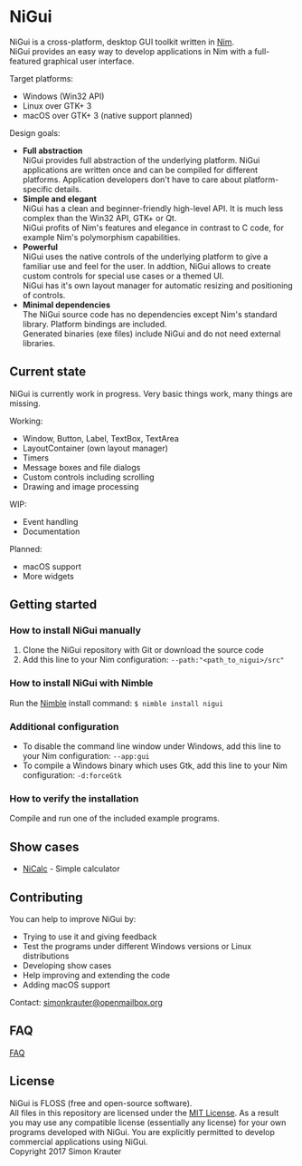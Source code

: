 NiGui
=====

NiGui is a cross-platform, desktop GUI toolkit written in [Nim](https://nim-lang.org/).<br>
NiGui provides an easy way to develop applications in Nim with a full-featured graphical user interface.

Target platforms:
* Windows (Win32 API)
* Linux over GTK+ 3
* macOS over GTK+ 3 (native support planned)

Design goals:
* **Full abstraction**<br>
NiGui provides full abstraction of the underlying platform. NiGui applications are written once and can be compiled for different platforms. Application developers don't have to care about platform-specific details.
* **Simple and elegant**<br>
NiGui has a clean and beginner-friendly high-level API. It is much less complex than the Win32 API, GTK+ or Qt.<br>
NiGui profits of Nim's features and elegance in contrast to C code, for example Nim's polymorphism capabilities.
* **Powerful**<br>
NiGui uses the native controls of the underlying platform to give a familiar use and feel for the user. In addtion, NiGui allows to create custom controls for special use cases or a themed UI. <br>
NiGui has it's own layout manager for automatic resizing and positioning of controls.
* **Minimal dependencies**<br>
The NiGui source code has no dependencies except Nim's standard library. Platform bindings are included.<br>
Generated binaries (exe files) include NiGui and do not need external libraries.

Current state
-------------
NiGui is currently work in progress. Very basic things work, many things are missing.

Working:
* Window, Button, Label, TextBox, TextArea
* LayoutContainer (own layout manager)
* Timers
* Message boxes and file dialogs
* Custom controls including scrolling
* Drawing and image processing

WIP:
* Event handling
* Documentation

Planned:
* macOS support
* More widgets

Getting started
---------------

### How to install NiGui manually

1. Clone the NiGui repository with Git or download the source code
2. Add this line to your Nim configuration: `--path:"<path_to_nigui>/src"`

### How to install NiGui with Nimble

Run the [Nimble](https://github.com/nim-lang/nimble) install command: `$ nimble install nigui`

### Additional configuration

* To disable the command line window under Windows, add this line to your Nim configuration: `--app:gui`
* To compile a Windows binary which uses Gtk, add this line to your Nim configuration: `-d:forceGtk`

### How to verify the installation

Compile and run one of the included example programs.

Show cases
----------
* [NiCalc](https://github.com/trustable-code/NiCalc) - Simple calculator

Contributing
------------
You can help to improve NiGui by:
* Trying to use it and giving feedback
* Test the programs under different Windows versions or Linux distributions
* Developing show cases
* Help improving and extending the code
* Adding macOS support

Contact: simonkrauter@openmailbox.org

FAQ
---

[FAQ](faq.md)

License
-------
NiGui is FLOSS (free and open-source software).<br>
All files in this repository are licensed under the [MIT License](https://opensource.org/licenses/MIT). As a result you may use any compatible license (essentially any license) for your own programs developed with NiGui. You are explicitly permitted to develop commercial applications using NiGui.<br>
Copyright 2017 Simon Krauter
